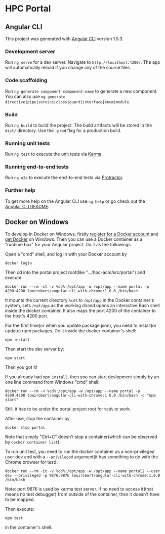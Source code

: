# HPC Portal

## Angular CLI

This project was generated with [Angular CLI](https://github.com/angular/angular-cli) version 1.5.3.

### Development server

Run `ng serve` for a dev server. Navigate to `http://localhost:4200/`. The app will automatically reload if you change any of the source files.

### Code scaffolding

Run `ng generate component component-name` to generate a new component. You can also use `ng generate directive|pipe|service|class|guard|interface|enum|module`.

### Build

Run `ng build` to build the project. The build artifacts will be stored in the `dist/` directory. Use the `-prod` flag for a production build.

### Running unit tests

Run `ng test` to execute the unit tests via [Karma](https://karma-runner.github.io).

### Running end-to-end tests

Run `ng e2e` to execute the end-to-end tests via [Protractor](http://www.protractortest.org/).

### Further help

To get more help on the Angular CLI use `ng help` or go check out the [Angular CLI README](https://github.com/angular/angular-cli/blob/master/README.md).

## Docker on Windows

To develop in Docker on Windows, firstly [register for a Docker account](https://www.docker.com/) and [get Docker](https://www.docker.com/get-docker) on Windows. Then you can use a Docker container as a "runtime box" for your Angular project. Do it as the followings.

Open a "cmd" shell, and log in with your Docker account by

`docker login`

Then cd into the portal project root(like ".../hpc-acm/src/portal") and execute:

`docker run --rm -it -v %cd%:/opt/app -w /opt/app --name portal -p 4200:4200 louirobert/angular-cli-with-chrome:1.0.0 /bin/bash`

It mounts the current directory `%cd%` to `/opt/app` in the Docker container's system, sets `/opt/app` as the working dirand opens an interactive Bash shell inside the docker container. It also maps the port 4200 of the container to the host's 4200 port.

For the first time(or when you update package.json), you need to install(or update) npm packages. Do it inside the docker container's shell:

`npm install`

Then start the dev server by:

`npm start`

Then you got it!

If you already had `npm install`, then you can start devlopment simply by an one line command from Windows "cmd" shell:

`docker run --rm -v %cd%:/opt/app -w /opt/app --name portal -p 4200:4200 louirobert/angular-cli-with-chrome:1.0.0 /bin/bash -c "npm start"`

Still, it has to be under the portal project root for `%cd%` to work.

After use, stop the container by

`docker stop portal`

Note that simply "Ctrl+C" doesn't stop a container(which can be observed by `docker container list`).

To run unit test, you need to run the docker container as a non-privileged user dev and with a `--privileged` argument(it has something to do with the Chrome browser for test):

`docker run --rm -it -v %cd%:/opt/app -w /opt/app --name portal2 --user dev --privileged -p 9876:9876 louirobert/angular-cli-with-chrome:1.0.0 /bin/bash`

Note: port 9876 is used by karma test server. If no need to access it(that means no test debugger) from outside of the container, then it doesn't have to be mapped.

Then execute:

`npm test`

in the container's shell.
